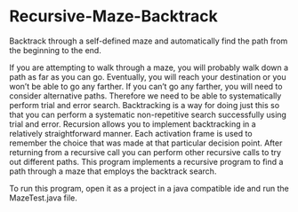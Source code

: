 # Recursive-Maze-Backtrack
Backtrack through a self-defined maze and automatically find the path from the beginning to the end.


If you are attempting to walk through a maze, you will probably walk down a path as far as you can go. Eventually, you will reach your destination or you won’t be able to go any farther. If you can’t go any farther, you will need to consider alternative paths. Therefore we need to be able to systematically perform trial and error search. Backtracking is a way for doing just this so that you can perform a systematic non-repetitive search successfully using trial and error. Recursion allows you to implement backtracking in a relatively straightforward manner. Each activation frame is used to remember the choice that was made at that particular decision point. After returning from a recursive call you can perform other recursive calls to try out different paths.
This program implements a recursive program to find a path through a maze that employs the backtrack search.

To run this program, open it as a project in a java compatible ide and run the MazeTest.java file.
